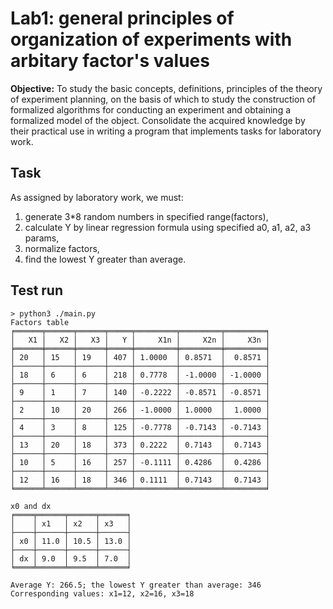 # Lab1: general principles of organization of experiments with arbitary factor's values

**Objective:** To study the basic concepts, definitions, principles of the theory of experiment planning, on the basis of which to study the construction of formalized algorithms for conducting an experiment and obtaining a formalized model of the object. Consolidate the acquired knowledge by their practical use in writing a program that implements tasks for laboratory work. 

## Task
As assigned by laboratory work, we must:
1. generate 3*8 random numbers in specified range(factors),
2. calculate Y by linear regression formula using specified a0, a1, a2, a3 params,
3. normalize factors,
4. find the lowest Y greater than average.

## Test run
```
> python3 ./main.py 
Factors table
╒══════╤══════╤══════╤═════╤═════════╤═════════╤═════════╕
│   X1 │   X2 │   X3 │   Y │     X1n │     X2n │     X3n │
╞══════╪══════╪══════╪═════╪═════════╪═════════╪═════════╡
│ 20   │ 15   │ 19   │ 407 │ 1.0000  │ 0.8571  │  0.8571 │
├──────┼──────┼──────┼─────┼─────────┼─────────┼─────────┤
│ 18   │ 6    │ 6    │ 218 │ 0.7778  │ -1.0000 │ -1.0000 │
├──────┼──────┼──────┼─────┼─────────┼─────────┼─────────┤
│ 9    │ 1    │ 7    │ 140 │ -0.2222 │ -0.8571 │ -0.8571 │
├──────┼──────┼──────┼─────┼─────────┼─────────┼─────────┤
│ 2    │ 10   │ 20   │ 266 │ -1.0000 │ 1.0000  │  1.0000 │
├──────┼──────┼──────┼─────┼─────────┼─────────┼─────────┤
│ 4    │ 3    │ 8    │ 125 │ -0.7778 │ -0.7143 │ -0.7143 │
├──────┼──────┼──────┼─────┼─────────┼─────────┼─────────┤
│ 13   │ 20   │ 18   │ 373 │ 0.2222  │ 0.7143  │  0.7143 │
├──────┼──────┼──────┼─────┼─────────┼─────────┼─────────┤
│ 10   │ 5    │ 16   │ 257 │ -0.1111 │ 0.4286  │  0.4286 │
├──────┼──────┼──────┼─────┼─────────┼─────────┼─────────┤
│ 12   │ 16   │ 18   │ 346 │ 0.1111  │ 0.7143  │  0.7143 │
╘══════╧══════╧══════╧═════╧═════════╧═════════╧═════════╛

x0 and dx
╒════╤══════╤══════╤══════╕
│    │ x1   │ x2   │ x3   │
├────┼──────┼──────┼──────┤
│ x0 │ 11.0 │ 10.5 │ 13.0 │
├────┼──────┼──────┼──────┤
│ dx │ 9.0  │ 9.5  │ 7.0  │
╘════╧══════╧══════╧══════╛

Average Y: 266.5; the lowest Y greater than average: 346
Corresponding values: x1=12, x2=16, x3=18
```